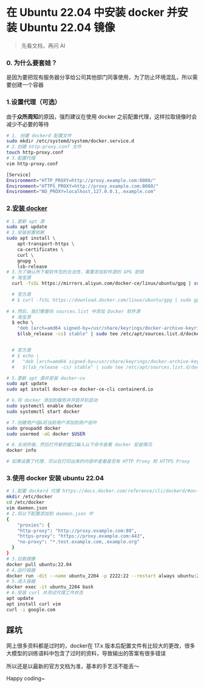 # 在 Ubuntu 22.04 中安装 docker 并安装 Ubuntu 22.04 镜像

> 先看文档，再问 AI

### 0. 为什么要套娃？

是因为要把现有服务器分享给公司其他部门同事使用，为了防止环境混乱，所以需要创建一个容器

### 1.设置代理（可选）

由于**众所周知**的原因，强烈建议在使用 docker 之前配置代理，这样拉取镜像时会减少不必要的等待

```bash
# 1. 创建 dockerd 配置文件
sudo mkdir /etc/systemd/system/docker.service.d
# 2.创建 http-proxy.conf 文件
touch http-proxy.conf
# 3.配置代理
vim http-proxy.conf

[Service]
Environment="HTTP_PROXY=http://proxy.example.com:8080/"
Environment="HTTPS_PROXY=http://proxy.example.com:8080/"
Environment="NO_PROXY=localhost,127.0.0.1,.example.com"
```

### 2.[安装 docker](https://yeasy.gitbook.io/docker_practice/install/ubuntu)

```bash
# 1.更新 apt 源
sudo apt update
# 2.安装前置依赖
sudo apt install \
    apt-transport-https \
    ca-certificates \
    curl \
    gnupg \
    lsb-release
# 3.为了确认所下载软件包的合法性，需要添加软件源的 GPG 密钥
  # 淘宝源
  curl -fsSL https://mirrors.aliyun.com/docker-ce/linux/ubuntu/gpg | sudo gpg --dearmor -o /usr/share/keyrings/docker-archive-keyring.gpg

  # 官方源
  # $ curl -fsSL https://download.docker.com/linux/ubuntu/gpg | sudo gpg --dearmor -o  /usr/share/keyrings/docker-archive-keyring.gpg
  
# 4.然后，我们需要向 sources.list 中添加 Docker 软件源
  # 淘宝源
  $ echo \
    "deb [arch=amd64 signed-by=/usr/share/keyrings/docker-archive-keyring.gpg] https://mirrors.aliyun.com/docker-ce/linux/ubuntu \
    $(lsb_release -cs) stable" | sudo tee /etc/apt/sources.list.d/docker.list > /dev/null


  # 官方源
  # $ echo \
  #   "deb [arch=amd64 signed-by=/usr/share/keyrings/docker-archive-keyring.gpg] https://download.docker.com/linux/ubuntu \
  #   $(lsb_release -cs) stable" | sudo tee /etc/apt/sources.list.d/docker.list > /dev/null

# 5.更新 apt 源并安装 docker-ce
sudo apt update
sudo apt install docker-ce docker-ce-cli containerd.io

# 6.将 docker 添加到服务并开启开机启动
sudo systemctl enable docker
sudo systemctl start docker

# 7.创建用户组&将当前用户添加到用户组中
sudo groupadd docker
sudo usermod -aG docker $USER

# 8.关闭终端，然后打开新的窗口输入以下命令查看 docker 安装情况
docker info

# 如果设置了代理，可以在打印出来的内容中查看是否有 HTTP Proxy 和 HTTPS Proxy
```

### 3.使用 docker 安装 ubuntu 22.04

```bash
# 1.配置 dockerd 代理 https://docs.docker.com/reference/cli/dockerd/#on-linux
mkdir /etc/docker 
cd /etc/docker
vim daemon.json
# 2.将以下配置添加到 daemon.json 中
{
	"proxies": {
    "http-proxy": "http://proxy.example.com:80",
    "https-proxy": "https://proxy.example.com:443",
    "no-proxy": "*.test.example.com,.example.org"
  }
}
# 3.拉取镜像
docker pull ubuntu:22.04
# 4.运行容器
docker run -dit --name ubuntu_2204 -p 2222:22 --restart always ubuntu:22.04
# 5.进入容器
docker exec -it ubuntu_2204 bash
# 6.安装 curl 并测试代理工作状态
apt update 
apt install curl vim
curl -i google.com 
```

## 踩坑

网上很多资料都是过时的，docker在 17.x 版本后配置文件有比较大的更改，很多大模型的训练语料中包含了过时的资料，导致输出的答案有很多错误

所以还是以最新的官方文档为准，基本的手艺活不能丢～

Happy coding~





